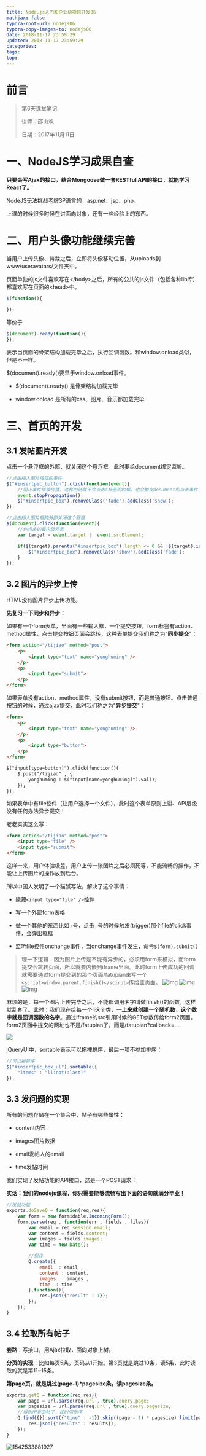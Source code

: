 ```yaml
---
title: Node.js入门和企业级项目开发06
mathjax: false
typora-root-url: nodejs06
typora-copy-images-to: nodejs06
date: 2018-11-17 23:59:29
updated: 2018-11-17 23:59:29
categories:
tags:
top: 
---
```


# 前言

> 第6天课堂笔记
>
> 讲师：邵山欢
>
> 日期：2017年11月11日

# 一、NodeJS学习成果自查

**只要会写Ajax的接口，结合Mongoose做一套RESTful API的接口，就能学习React了。**

NodeJS无法挑战老牌3P语言的，asp.net、jsp、php。

上课的时候很多时候在讲面向对象，还有一些经验上的东西。



# 二、用户头像功能继续完善

当用户上传头像、剪裁之后，立即将头像移动位置，从uploads到www/useravatars/文件夹中。

页面单独的js文件喜欢写在\</body\>之后，所有的公共的js文件（包括各种lib库）都喜欢写在页面的\<head\>中。



```javascript
$(function(){

});
```

等价于

```javascript
$(document).ready(function(){
});
```

表示当页面的骨架结构加载完毕之后，执行回调函数。和window.onload类似，但是不一样。

\$(document).ready()要早于window.onload事件。

* \$(document).ready() 是骨架结构加载完毕

* window.onload 是所有的css、图片、音乐都加载完毕




# 三、首页的开发

## 3.1 发帖图片开发

点击一个悬浮框的外部，就关闭这个悬浮框。此时要给document绑定监听。

```javascript
//点击插入图片按钮的事件
$("#insertpic_button").click(function(event){
    //阻止事件继续传播，这样的话就不会点击a标签的时候，也会触发document的点击事件了
    event.stopPropagation();
    $("#insertpic_box").removeClass('fade').addClass('show');
});

//点击插入图片框的外部关闭这个框框
$(document).click(function(event){
    //你点击的最内层元素
    var target = event.target || event.srcElement;

    if($(target).parents("#insertpic_box").length <= 0 && !$(target).is("#insertpic_box")){
        $("#insertpic_box").removeClass('show').addClass('fade');
    } 
});
```



## 3.2 图片的异步上传

HTML没有图片异步上传功能。



**先复习一下同步和异步：**

如果有一个form表单，里面有一些输入框，一个提交按钮，form标签有action、method属性，点击提交按钮页面会跳转，这种表单提交我们称之为"**同步提交**"：

```html
<form action="/tijiao" method="post">
	<p>
		<input type="text" name="yonghuming" />
	</p>
	<p>
		<input type="submit">
	</p>
</form>
```



如果表单没有action、method属性，没有submit按钮，而是普通按钮。点击普通按钮的时候，通过ajax提交，此时我们称之为"**异步提交**"：

```html
<form>
	<p>
		<input type="text" name="yonghuming" />
	</p>
	<p>
		<input type="button">
	</p>
</form>

$("input[type=button]").click(function(){
	$.post("/tijiao" , {
		yonghuming : $("input[name=yonghuming]").val();
	});
});
```



如果表单中有file控件（让用户选择一个文件），此时这个表单原则上讲、API层级没有任何办法异步提交！

老老实实这么写：

```html
<form action="/tijiao" method="post">
	<input type="file" />
	<input type="submit">
</form> 
```

这样一来，用户体验极差，用户上传一张图片之后必须死等，不能流畅的操作，不能让上传图片的操作放到后台。



所以中国人发明了一个猫腻写法，解决了这个事情：

-   隐藏`<input type="file" />`控件

-   写一个外部form表格

-   做一个其他的东西比如+号，点击+号的时候触发(trigger)那个file的click事件，会弹出框框

-   监听file控件onchange事件，当onchange事件发生，命令`$(form).submit()`

> 理一下逻辑：因为图片上传是不能有异步的，必须用form来模拟，而form提交会跳转页面，所以就要内嵌到iframe里面。此时form上传成功的回调就需要通过form提交到的那个页面/fatupian来写一个`<script>window.parent.finish()</scirpt>`传给主页面。 
> ![img](image2.png) 
> ![img](image3.png)
> ![img](image4.png)


麻烦的是，每一个图片上传完毕之后，不能都调用名字叫做finish()的函数，这样就乱套了。此时：我们现在给每一个li这个类，**一上来就创建一个随机数，这个数字就是回调函数的名字**。通过iframe的src引用时候的GET参数传给form2页面，form2页面中提交的网址也不是/fatupian了，而是/fatupian?callback=\....

![](media/image5.png)



jQueryUI中，sortable表示可以拖拽排序，最后一项不参加排序：

```javascript
//可以被排序
$("#insertpic_box_ul").sortable({
	"items" : "li:not(:last)"
});
```



## 3.3 发问题的实现

所有的问题存储在一个集合中，帖子有哪些属性：

-   content内容

-   images图片数据

-   email发帖人的email

-   time发帖时间

我们实现了发帖功能的API接口，这是一个POST请求：

**实话：我们的nodejs课程，你只需要能够流畅写出下面的语句就满分毕业！**

```javascript
//发帖功能
exports.doSaveQ = function(req,res){
	var form = new formidable.IncomingForm();
	form.parse(req , function(err , fields , files){
		var email = req.session.email;
		var content = fields.content;
		var images = fields.images;
		var time = new Date();

		//保存
		Q.create({
			email  : email ,
			content : content, 
			images  : images ,
			time  : time 
		},function(){
			res.json({"result" : 1});
		});
	});
}
```



## 3.4 拉取所有帖子

**套路**：写接口，用Ajax拉取，面向对象上树。

**分页的实现**：比如每页5条，页码从1开始。第3页就是跳过10条，读5条，此时读取的就是第11\~15条。

**第page页，就是跳过(page-1)\*pagesize条，读pagesize条。**

```javascript
exports.getQ = function(req,res){
	var page = url.parse(req.url , true).query.page;
	var pagesize = url.parse(req.url , true).query.pagesize;
	//得到所有的帖子，按时间倒序
	Q.find({}).sort({"time" : -1}).skip((page - 1) * pagesize).limit(pagesize).exec(function(err,results){
		res.json({"results" : results});
	});
}
```



![1542533881927](1542533881927.png)



